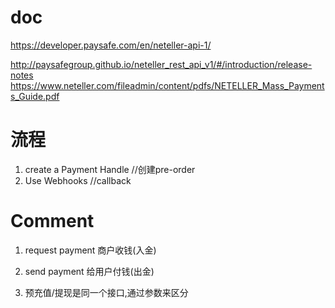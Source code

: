 doc
========================
https://developer.paysafe.com/en/neteller-api-1/

http://paysafegroup.github.io/neteller_rest_api_v1/#/introduction/release-notes
https://www.neteller.com/fileadmin/content/pdfs/NETELLER_Mass_Payments_Guide.pdf


流程
========================
1. create a Payment Handle //创建pre-order
2. Use Webhooks  //callback


Comment
===============
1. request payment 商户收钱(入金)
2. send payment 给用户付钱(出金)

3. 预充值/提现是同一个接口,通过参数来区分